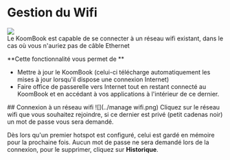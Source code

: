 # Gestion du Wifi
![](../wifi2.png)  
Le KoomBook est capable de se connecter à un réseau 
wifi existant, dans le cas où vous n'auriez 
pas de câble Ethernet

**Cette fonctionnalité vous permet de **
- Mettre à jour le KoomBook (celui-ci télécharge automatiquement les mises à jour lorsqu'il dispose une connexion Internet)
- Faire office de passerelle vers Internet tout en restant connecté au KoomBook et en accédant à vos applications à l'intérieur de ce dernier.  

## Connexion à un réseau wifi
![](../manage wifi.png)
Cliquez sur le réseau wifi que vous souhaitez rejoindre, si ce dernier est privé (petit cadenas noir) un mot de passe vous sera demandé.

Dès lors qu'un premier hotspot est configuré, celui est gardé en mémoire pour la prochaine fois. Aucun mot de passe ne sera demandé lors de la connexion, pour le supprimer, cliquez sur **Historique**.

